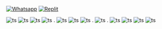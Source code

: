 [![Whatsapp](https://img.shields.io/badge/WhatsApp-white?style=for-the-badge&logo=whatsapp&logoColor=green)](https://wa.me/5521965858952?text=linkGithub)
[![Replit](https://img.shields.io/badge/replit-white?style=for-the-badge&logo=replit&logoColor=orange)](https://replit.com/@FernandoMedeir8)

![ts](https://skillicons.dev/icons?i=cs)
![ts](https://skillicons.dev/icons?i=typescript)
![ts](https://skillicons.dev/icons?i=javascript)
![ts](https://skillicons.dev/icons?i=python)
.
![ts](https://skillicons.dev/icons?i=net)
![ts](https://skillicons.dev/icons?i=nodejs)
![ts](https://skillicons.dev/icons?i=nestjs)
.
![ts](https://skillicons.dev/icons?i=vue)
.
![ts](https://skillicons.dev/icons?i=git)
![ts](https://skillicons.dev/icons?i=linux)
![ts](https://skillicons.dev/icons?i=docker)
![ts](https://skillicons.dev/icons?i=azure)
